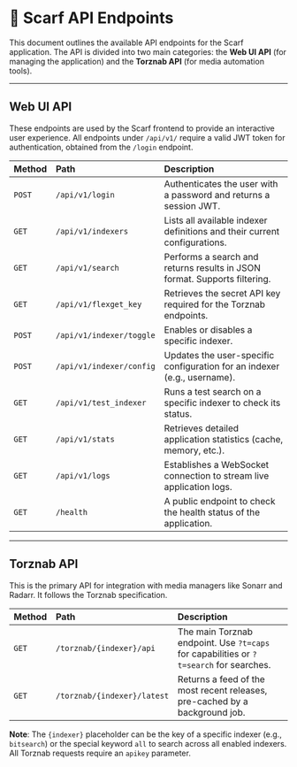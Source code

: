 # 🧣 Scarf API Endpoints

This document outlines the available API endpoints for the Scarf application. The API is divided into two main categories: the **Web UI API** (for managing the application) and the **Torznab API** (for media automation tools).

---

## Web UI API

These endpoints are used by the Scarf frontend to provide an interactive user experience. All endpoints under `/api/v1/` require a valid JWT token for authentication, obtained from the `/login` endpoint.

| Method | Path                                | Description                                                                 |
| :----- | :---------------------------------- | :-------------------------------------------------------------------------- |
| `POST` | `/api/v1/login`                     | Authenticates the user with a password and returns a session JWT.           |
| `GET`  | `/api/v1/indexers`                  | Lists all available indexer definitions and their current configurations.   |
| `GET`  | `/api/v1/search`                    | Performs a search and returns results in JSON format. Supports filtering.   |
| `GET`  | `/api/v1/flexget_key`               | Retrieves the secret API key required for the Torznab endpoints.            |
| `POST` | `/api/v1/indexer/toggle`            | Enables or disables a specific indexer.                                     |
| `POST` | `/api/v1/indexer/config`            | Updates the user-specific configuration for an indexer (e.g., username).    |
| `GET`  | `/api/v1/test_indexer`              | Runs a test search on a specific indexer to check its status.               |
| `GET`  | `/api/v1/stats`                     | Retrieves detailed application statistics (cache, memory, etc.).            |
| `GET`  | `/api/v1/logs`                      | Establishes a WebSocket connection to stream live application logs.         |
| `GET`  | `/health`                           | A public endpoint to check the health status of the application.            |

---

## Torznab API

This is the primary API for integration with media managers like Sonarr and Radarr. It follows the Torznab specification.

| Method | Path                        | Description                                                                 |
| :----- | :-------------------------- | :-------------------------------------------------------------------------- |
| `GET`  | `/torznab/{indexer}/api`    | The main Torznab endpoint. Use `?t=caps` for capabilities or `?t=search` for searches. |
| `GET`  | `/torznab/{indexer}/latest` | Returns a feed of the most recent releases, pre-cached by a background job. |

**Note**: The `{indexer}` placeholder can be the key of a specific indexer (e.g., `bitsearch`) or the special keyword `all` to search across all enabled indexers. All Torznab requests require an `apikey` parameter.